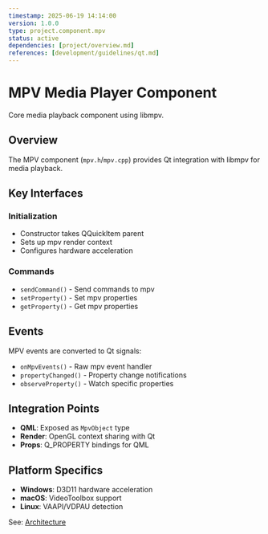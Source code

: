 ```yaml
---
timestamp: 2025-06-19 14:14:00
version: 1.0.0
type: project.component.mpv
status: active
dependencies: [project/overview.md]
references: [development/guidelines/qt.md]
---
```


# MPV Media Player Component

Core media playback component using libmpv.

## Overview

The MPV component (`mpv.h`/`mpv.cpp`) provides Qt integration with libmpv for media playback.

## Key Interfaces

### Initialization
- Constructor takes QQuickItem parent
- Sets up mpv render context
- Configures hardware acceleration

### Commands
- `sendCommand()` - Send commands to mpv
- `setProperty()` - Set mpv properties
- `getProperty()` - Get mpv properties

## Events

MPV events are converted to Qt signals:
- `onMpvEvents()` - Raw mpv event handler
- `propertyChanged()` - Property change notifications
- `observeProperty()` - Watch specific properties

## Integration Points

- **QML**: Exposed as `MpvObject` type
- **Render**: OpenGL context sharing with Qt
- **Props**: Q_PROPERTY bindings for QML

## Platform Specifics

- **Windows**: D3D11 hardware acceleration
- **macOS**: VideoToolbox support
- **Linux**: VAAPI/VDPAU detection

See: [Architecture](../architecture.md#media-playback)